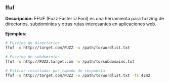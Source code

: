 ### ffuf 
**Descripción:** FFUF (Fuzz Faster U Fool) es una herramienta para fuzzing de directorios, subdominios y otras rutas interesantes en aplicaciones web.

**Ejemplos:**
```bash
# Fuzzing de directorios
ffuf -u http://target.com/FUZZ -w /path/to/wordlist.txt

# Fuzzing de subdominios
ffuf -u http://FUZZ.target.com -w /path/to/subdomains.txt

# Filtrar resultados por tamaño de respuesta
ffuf -u http://target.com/FUZZ -w /path/to/wordlist.txt -fs 4242
```
